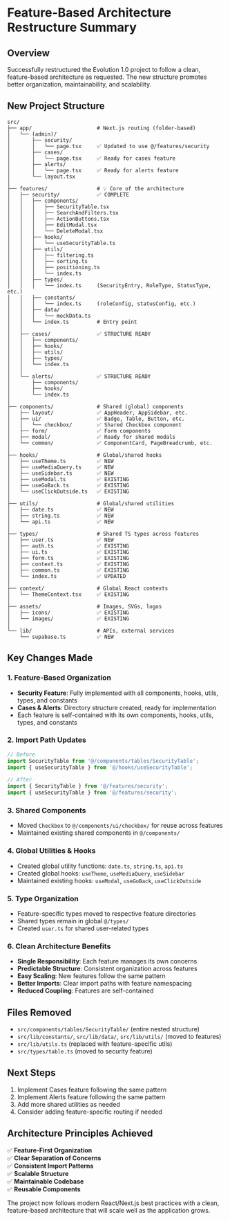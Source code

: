 # Feature-Based Architecture Restructure Summary

## Overview
Successfully restructured the Evolution 1.0 project to follow a clean, feature-based architecture as requested. The new structure promotes better organization, maintainability, and scalability.

## New Project Structure

```
src/
├── app/                     # Next.js routing (folder-based)
│   └── (admin)/
│       ├── security/
│       │   └── page.tsx     ✅ Updated to use @/features/security
│       ├── cases/
│       │   └── page.tsx     ✅ Ready for cases feature
│       ├── alerts/
│       │   └── page.tsx     ✅ Ready for alerts feature
│       └── layout.tsx
│
├── features/                # 💡 Core of the architecture
│   ├── security/            ✅ COMPLETE
│   │   ├── components/
│   │   │   ├── SecurityTable.tsx
│   │   │   ├── SearchAndFilters.tsx
│   │   │   ├── ActionButtons.tsx
│   │   │   ├── EditModal.tsx
│   │   │   └── DeleteModal.tsx
│   │   ├── hooks/
│   │   │   └── useSecurityTable.ts
│   │   ├── utils/
│   │   │   ├── filtering.ts
│   │   │   ├── sorting.ts
│   │   │   ├── positioning.ts
│   │   │   └── index.ts
│   │   ├── types/
│   │   │   └── index.ts     (SecurityEntry, RoleType, StatusType, etc.)
│   │   ├── constants/
│   │   │   └── index.ts     (roleConfig, statusConfig, etc.)
│   │   ├── data/
│   │   │   └── mockData.ts
│   │   └── index.ts         # Entry point
│   │
│   ├── cases/               ✅ STRUCTURE READY
│   │   ├── components/
│   │   ├── hooks/
│   │   ├── utils/
│   │   ├── types/
│   │   └── index.ts
│   │
│   └── alerts/              ✅ STRUCTURE READY
│       ├── components/
│       ├── hooks/
│       └── index.ts
│
├── components/              # Shared (global) components
│   ├── layout/              ✅ AppHeader, AppSidebar, etc.
│   ├── ui/                  ✅ Badge, Table, Button, etc.
│   │   └── checkbox/        ✅ Shared Checkbox component
│   ├── form/                ✅ Form components
│   ├── modal/               ✅ Ready for shared modals
│   └── common/              ✅ ComponentCard, PageBreadcrumb, etc.
│
├── hooks/                   # Global/shared hooks
│   ├── useTheme.ts          ✅ NEW
│   ├── useMediaQuery.ts     ✅ NEW
│   ├── useSidebar.ts        ✅ NEW
│   ├── useModal.ts          ✅ EXISTING
│   ├── useGoBack.ts         ✅ EXISTING
│   └── useClickOutside.ts   ✅ EXISTING
│
├── utils/                   # Global/shared utilities
│   ├── date.ts              ✅ NEW
│   ├── string.ts            ✅ NEW
│   └── api.ts               ✅ NEW
│
├── types/                   # Shared TS types across features
│   ├── user.ts              ✅ NEW
│   ├── auth.ts              ✅ EXISTING
│   ├── ui.ts                ✅ EXISTING
│   ├── form.ts              ✅ EXISTING
│   ├── context.ts           ✅ EXISTING
│   ├── common.ts            ✅ EXISTING
│   └── index.ts             ✅ UPDATED
│
├── context/                 # Global React contexts
│   └── ThemeContext.tsx     ✅ EXISTING
│
├── assets/                  # Images, SVGs, logos
│   ├── icons/               ✅ EXISTING
│   └── images/              ✅ EXISTING
│
└── lib/                     # APIs, external services
    └── supabase.ts          ✅ NEW
```

## Key Changes Made

### 1. Feature-Based Organization
- **Security Feature**: Fully implemented with all components, hooks, utils, types, and constants
- **Cases & Alerts**: Directory structure created, ready for implementation
- Each feature is self-contained with its own components, hooks, utils, types, and constants

### 2. Import Path Updates
```typescript
// Before
import SecurityTable from '@/components/tables/SecurityTable';
import { useSecurityTable } from '@/hooks/useSecurityTable';

// After
import { SecurityTable } from '@/features/security';
import { useSecurityTable } from '@/features/security';
```

### 3. Shared Components
- Moved `Checkbox` to `@/components/ui/checkbox/` for reuse across features
- Maintained existing shared components in `@/components/`

### 4. Global Utilities & Hooks
- Created global utility functions: `date.ts`, `string.ts`, `api.ts`
- Created global hooks: `useTheme`, `useMediaQuery`, `useSidebar`
- Maintained existing hooks: `useModal`, `useGoBack`, `useClickOutside`

### 5. Type Organization
- Feature-specific types moved to respective feature directories
- Shared types remain in global `@/types/`
- Created `user.ts` for shared user-related types

### 6. Clean Architecture Benefits
- **Single Responsibility**: Each feature manages its own concerns
- **Predictable Structure**: Consistent organization across features
- **Easy Scaling**: New features follow the same pattern
- **Better Imports**: Clear import paths with feature namespacing
- **Reduced Coupling**: Features are self-contained

## Files Removed
- `src/components/tables/SecurityTable/` (entire nested structure)
- `src/lib/constants/`, `src/lib/data/`, `src/lib/utils/` (moved to features)
- `src/lib/utils.ts` (replaced with feature-specific utils)
- `src/types/table.ts` (moved to security feature)

## Next Steps
1. Implement Cases feature following the same pattern
2. Implement Alerts feature following the same pattern
3. Add more shared utilities as needed
4. Consider adding feature-specific routing if needed

## Architecture Principles Achieved
✅ **Feature-First Organization**  
✅ **Clear Separation of Concerns**  
✅ **Consistent Import Patterns**  
✅ **Scalable Structure**  
✅ **Maintainable Codebase**  
✅ **Reusable Components**  

The project now follows modern React/Next.js best practices with a clean, feature-based architecture that will scale well as the application grows.